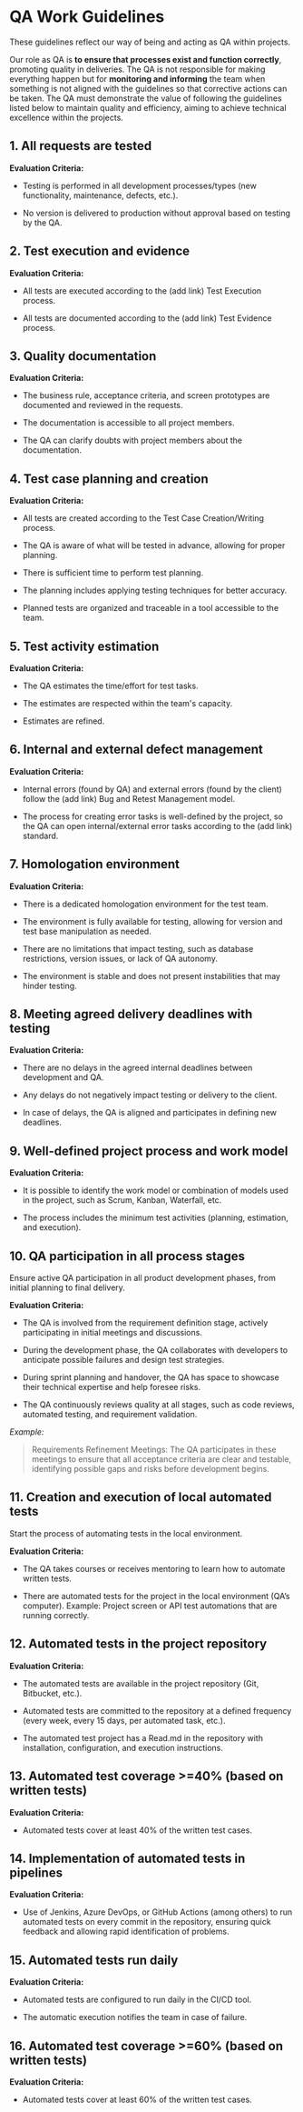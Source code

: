 # QA Work Guidelines

These guidelines reflect our way of being and acting as QA within projects.

Our role as QA is **to ensure that processes exist and function correctly**, promoting quality in deliveries. The QA is not responsible for making everything happen but for **monitoring and informing** the team when something is not aligned with the guidelines so that corrective actions can be taken. The QA must demonstrate the value of following the guidelines listed below to maintain quality and efficiency, aiming to achieve technical excellence within the projects.

## 1. All requests are tested

**Evaluation Criteria:**

- Testing is performed in all development processes/types (new functionality, maintenance, defects, etc.).

- No version is delivered to production without approval based on testing by the QA.

## 2. Test execution and evidence

**Evaluation Criteria:**

- All tests are executed according to the (add link) Test Execution process.

- All tests are documented according to the (add link) Test Evidence process.

## 3. Quality documentation

**Evaluation Criteria:**

- The business rule, acceptance criteria, and screen prototypes are documented and reviewed in the requests.

- The documentation is accessible to all project members.

- The QA can clarify doubts with project members about the documentation.

## 4. Test case planning and creation

**Evaluation Criteria:**

- All tests are created according to the Test Case Creation/Writing process.

- The QA is aware of what will be tested in advance, allowing for proper planning.

- There is sufficient time to perform test planning.

- The planning includes applying testing techniques for better accuracy.

- Planned tests are organized and traceable in a tool accessible to the team.

## 5. Test activity estimation

**Evaluation Criteria:**

- The QA estimates the time/effort for test tasks.

- The estimates are respected within the team's capacity.

- Estimates are refined.

## 6. Internal and external defect management

**Evaluation Criteria:**

- Internal errors (found by QA) and external errors (found by the client) follow the (add link) Bug and Retest Management model.

- The process for creating error tasks is well-defined by the project, so the QA can open internal/external error tasks according to the (add link) standard.

## 7. Homologation environment

**Evaluation Criteria:**

- There is a dedicated homologation environment for the test team.

- The environment is fully available for testing, allowing for version and test base manipulation as needed.

- There are no limitations that impact testing, such as database restrictions, version issues, or lack of QA autonomy.

- The environment is stable and does not present instabilities that may hinder testing.

## 8. Meeting agreed delivery deadlines with testing

**Evaluation Criteria:**

- There are no delays in the agreed internal deadlines between development and QA.

- Any delays do not negatively impact testing or delivery to the client.

- In case of delays, the QA is aligned and participates in defining new deadlines.

## 9. Well-defined project process and work model

**Evaluation Criteria:**

- It is possible to identify the work model or combination of models used in the project, such as Scrum, Kanban, Waterfall, etc.

- The process includes the minimum test activities (planning, estimation, and execution).

## 10. QA participation in all process stages

Ensure active QA participation in all product development phases, from initial planning to final delivery.

**Evaluation Criteria:**

- The QA is involved from the requirement definition stage, actively participating in initial meetings and discussions.

- During the development phase, the QA collaborates with developers to anticipate possible failures and design test strategies.

- During sprint planning and handover, the QA has space to showcase their technical expertise and help foresee risks.

- The QA continuously reviews quality at all stages, such as code reviews, automated testing, and requirement validation.

_Example:_
> Requirements Refinement Meetings: The QA participates in these meetings to ensure that all acceptance criteria are clear and testable, identifying possible gaps and risks before development begins.

## 11. Creation and execution of local automated tests

Start the process of automating tests in the local environment.

**Evaluation Criteria:**

- The QA takes courses or receives mentoring to learn how to automate written tests.

- There are automated tests for the project in the local environment (QA’s computer). Example: Project screen or API test automations that are running correctly.

## 12. Automated tests in the project repository

**Evaluation Criteria:**

- The automated tests are available in the project repository (Git, Bitbucket, etc.).

- Automated tests are committed to the repository at a defined frequency (every week, every 15 days, per automated task, etc.).

- The automated test project has a Read.md in the repository with installation, configuration, and execution instructions.

## 13. Automated test coverage >=40% (based on written tests)

**Evaluation Criteria:**

- Automated tests cover at least 40% of the written test cases.

## 14. Implementation of automated tests in pipelines

**Evaluation Criteria:**

- Use of Jenkins, Azure DevOps, or GitHub Actions (among others) to run automated tests on every commit in the repository, ensuring quick feedback and allowing rapid identification of problems.

## 15. Automated tests run daily

**Evaluation Criteria:**

- Automated tests are configured to run daily in the CI/CD tool.

- The automatic execution notifies the team in case of failure.

## 16. Automated test coverage >=60% (based on written tests)

**Evaluation Criteria:**

- Automated tests cover at least 60% of the written test cases.
